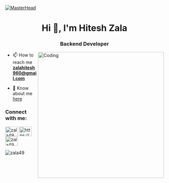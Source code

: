[![MasterHead](https://firebasestorage.googleapis.com/v0/b/flexi-coding.appspot.com/o/dempgi7-520f8d5f-63d4-4453-8822-dbc149ae27f8.gif?alt=media&token=91c0c7b2-93c3-4029-b011-1a8703c5730d)](https://rishavchanda.io)
<h1 align="center">Hi 👋, I'm Hitesh Zala</h1>
<h3 align="center">Backend Developer</h3>
<img align="right" alt="Coding" width="400" src="https://cdn.dribbble.com/users/1162077/screenshots/3848914/programmer.gif">

- 📫 How to reach me **zalahitesh960@gmail.com**

- 📄 Know about me <a href="https://hitesh-zala-abbkz51gk-hitesh3121s-projects.vercel.app/" target="blank">here</a>


<h3 align="left">Connect with me:</h3>
<p align="left">
    <a href="https://twitter.com/zala49" target="blank"><img align="center" src="https://raw.githubusercontent.com/rahuldkjain/github-profile-readme-generator/master/src/images/icons/Social/twitter.svg" alt="zala49" height="30" width="40" /></a>
    <a href="https://www.linkedin.com/in/hitesh-zala/" target="blank"><img align="center" src="https://raw.githubusercontent.com/rahuldkjain/github-profile-readme-generator/master/src/images/icons/Social/linked-in-alt.svg" alt="https://www.linkedin.com/in/hitesh-zala/" height="30" width="40" /></a>
    <a href="https://instagram.com/zala49" target="blank"><img align="center" src="https://raw.githubusercontent.com/rahuldkjain/github-profile-readme-generator/master/src/images/icons/Social/instagram.svg" alt="zala49" height="30" width="40" /></a>
</p>

<p><img align="center" src="https://github-readme-streak-stats.herokuapp.com/?user=zala49&" alt="zala49" /></p>
